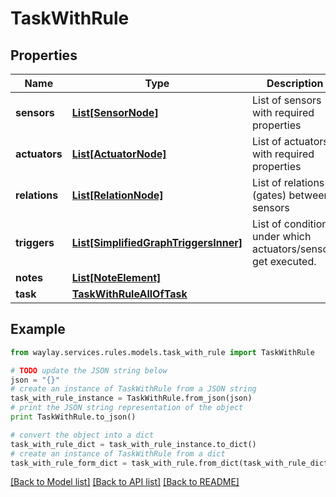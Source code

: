 # TaskWithRule


## Properties

Name | Type | Description | Notes
------------ | ------------- | ------------- | -------------
**sensors** | [**List[SensorNode]**](SensorNode.md) | List of sensors with required properties | [optional] 
**actuators** | [**List[ActuatorNode]**](ActuatorNode.md) | List of actuators with required properties | [optional] 
**relations** | [**List[RelationNode]**](RelationNode.md) | List of relations (gates) between sensors | [optional] 
**triggers** | [**List[SimplifiedGraphTriggersInner]**](SimplifiedGraphTriggersInner.md) | List of conditions under which actuators/sensors get executed. | [optional] 
**notes** | [**List[NoteElement]**](NoteElement.md) |  | [optional] 
**task** | [**TaskWithRuleAllOfTask**](TaskWithRuleAllOfTask.md) |  | 

## Example

```python
from waylay.services.rules.models.task_with_rule import TaskWithRule

# TODO update the JSON string below
json = "{}"
# create an instance of TaskWithRule from a JSON string
task_with_rule_instance = TaskWithRule.from_json(json)
# print the JSON string representation of the object
print TaskWithRule.to_json()

# convert the object into a dict
task_with_rule_dict = task_with_rule_instance.to_dict()
# create an instance of TaskWithRule from a dict
task_with_rule_form_dict = task_with_rule.from_dict(task_with_rule_dict)
```
[[Back to Model list]](../README.md#documentation-for-models) [[Back to API list]](../README.md#documentation-for-api-endpoints) [[Back to README]](../README.md)


